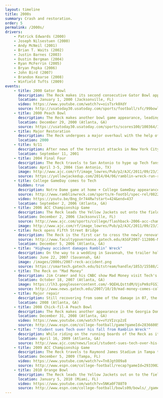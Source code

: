 ```yaml
---
layout: timeline
title: 2000s
summary: Crash and restoration.
order: 5
permalink: /2000s/
drivers:
    - Patrick Edwards (2000)
    - Joseph Nilsestuen (2000)
    - Andy McNeil (2001)
    - Brian T. Waits (2002)
    - Justin Barnes (2003)
    - Dustin Bergman (2004)
    - Ryan McFerrin (2005)
    - Bryan Popka (2006)
    - John Bird (2007)
    - Brandon Kearse (2008)
    - Winfield Tufts (2009)
events:
    - title: 2000 Gator Bowl
      description: The Reck makes its second consecutive Gator Bowl appearance, with the Yellow Jackets facing off against the Miami Hurricanes. This time doesn't go as well as the last, with the Yellow Jackets falling 47-38.
      location: January 1, 2000 (Jacksonville, FL)
      video: https://www.youtube.com/watch?v=oisTsrk0XdY
      source: http://usatoday30.usatoday.com/sports/football/sfc/99bowls/gator.htm
    - title: 2000 Peach Bowl
      description: The Reck makes another bowl game appearance, leading out the Yellow Jackets before they take on the LSU Tigers at the Georgia Dome. Even though the Jackets played at a venue close to home, Tech falls 28-14.
      location: December 29, 2000 (Atlanta, GA)
      source: https://usatoday30.usatoday.com/sports/scores100/100364/100364381.htm#RECAPS
    - title: Major Restoration
      description: The Reck undergoes a major overhaul with the help of local garages, resulting in a new paintjob and an entire reconstruction of the motor.
      location: 2000
    - title: 9/11
      description: After news of the terrorist attacks in New York City, Pennsylvania, and Washington DC spread across campus, driver Andy McNeil took special care to return the Reck from a career fair at McCamish Pavilion to its secure home.
      location: September 11, 2001
    - title: 2004 Final Four
      description: The Reck travels to San Antonio to hype up Tech fans as the Yellow Jackets play in their second-ever national semifinal versus Oklahoma State. The Yellow Jackets sneak past the Cowboys, but fall to the Connecticut Huskies in the national championship game.
      location: April 3-5, 2004 (San Antonio, TX)
      image: http://www.ajc.com/rf/image_lowres/Pub/p2/AJC/2011/09/23/Images/photos.medleyphoto.2303619.jpg
      source: https://yellowjackedup.com/2014/04/06/ramblin-wreck-run-remembering-2004-georgia-tech-championship-pursuit/
    - title: College GameDay comes to Tech
      hidden: true
      description: Notre Dame game at home + College GameDay appearance
      source: http://www.ramblinwreck.com/sports/m-footbl/spec-rel/082206aac.html
      video: https://youtu.be/Bng_Or744Rw?start=424&end=437
      location: September 2, 2006 (Atlanta, GA)
    - title: 2006 ACC Championship Game
      description: The Reck leads the Yellow Jackets out onto the field at Alltel Stadium to face off against the Wake Forest Demon Deacons in their first ACC championship game appearance. The Jackets end up falling to the Deacons 9-6.
      location: December 2, 2006 (Jacksonville, FL)
      source: http://www.ajc.com/sports/college/flashback-2006-acc-championship-game/FiM5y5CgNGTRXLsWIp5dzN/
      image: http://www.ajc.com/rf/image_lowres/Pub/p2/AJC/2011/09/23/Images/photos.medleyphoto.2303628.jpg
    - title: Reck opens Fifth Street Bridge
      description: The Reck is the first car to cross the newly renovated 5th Street bridge connecting campus to Tech Square and Midtown.
      source: http://www.facultygovernance.gatech.edu/ASGF2007-112806-Minuteswp.htm
      location: December 5, 2006 (Atlanta, GA)
    - title: "Highway accident damages Ramblin’ Wreck"
      description: On the way to a wedding in Savannah, the trailer holding the Reck fails and the Reck tumbles inside. The car pulling the trailer and the trailer itself eventually swerve into a nearby ditch, causing extensive damage to the Reck and the trailer. Driver John Bird and Reck Club work day and night for the rest of the summer repairing the damage to the Reck, ensuring that it works for the first home game of the 2007 season versus Samford.
      location: June 22, 2007 (Savannah, GA)
      image: /images/2000s/2007-reck-accident.png
      source: https://smartech.gatech.edu/bitstream/handle/1853/15588/2007-06-29.pdf
    - title: The Reck on "Mad Money"
      description: Jim Cramer and his CNBC show Mad Money visit Tech's College of Management for an episode. Cramer opens the show by stepping out of the Reck's passenger door, and one of his signature soundboards was strapped to the front bumper.
      location: October 18, 2007 (Atlanta, GA)
      image: https://lh3.googleusercontent.com/-9QEHLQsttdM/UjsPm9zFGSI/AAAAAAAAAfQ/swTafom-qcU-b_NjiG2aioYUbOVobTk6wCHMYBhgL/s1600/MadMoney-033.jpg
      source: http://www.news.gatech.edu/2007/10/19/mad-money-comes-college-management
    - title: Major repair
      description: Still recovering from some of the damage in 07, the Reck goes under the knife again, this time to replace the alternator.
      location: 2008 (Atlanta, GA)
    - title: 2008 Chick-fil-A Peach Bowl
      description: The Reck makes another appearance in the Georgia Dome for the Peach Bowl, again versus LSU. However, the Tigers stomp the Yellow Jackets 28-3.
      location: December 31, 2008 (Atlanta, GA)
      video: https://www.youtube.com/watch?v=vYzVIzcp2zE
      source: http://www.espn.com/college-football/game?gameId=283660059
    - title: "'Student sues Tech over his fall from Ramblin Wreck'"
      description: While riding on the running boards of the Reck as it made a sharp turn, Reck Club member Nicholas Brown feels the railing he is holding onto break, sending him onto the asphalt and slamming his head onto a concrete curb. Brown later sues the Institute and Eco-Clean, Inc (the company that manufactured the railing) for damages for "promoting the unsafe use of a vehicle by students".
      location: April 16, 2009 (Atlanta, GA)
      source: http://www.ajc.com/news/local/student-sues-tech-over-his-fall-from-ramblin-wreck/LSx4gW68NDQZMlqrBqs2lO/
    - title: 2009 ACC Championship Game
      description: The Reck travels to Raymond James Stadium in Tampa to lead out the Yellow Jackets before they take on the Clemson Tigers for the ACC championship. The Jackets clinch the title and an appearance in the 2010 Orange Bowl with a 39-34 victory, but a 2011 NCAA investigation into WR Demaryius Thomas's eligibility later strips Tech of the ACC title.
      location: December 5, 2009 (Tampa, FL)
      video: https://www.youtube.com/watch?v=Tn0JgtOO9a8
      source: http://www.espn.com/college-football/recap?gameId=293390228
    - title: 2010 Orange Bowl
      description: The Reck leads the Yellow Jackets out on to the field at Land Shark Stadium in Miami before the Orange Bowl against the Iowa Hawkeyes. Unfortunately, Tech ends up losing 24-14. This trip was funded by a campaign led by Reck Club and <a href="https://www.fromtherumbleseat.com/2009/12/22/1211887/the-ramblin-reck-needs-your">boosted by Yellow Jacket fan blog <i>From the Rumble Seat</i></a>.
      location: January 5, 2010 (Miami, FL)
      video: https://www.youtube.com/watch?v=5NKa0F788T0
      source: http://www.espn.com/college-football/bowls09/bowls/_/game/orange-bowl
---
```

